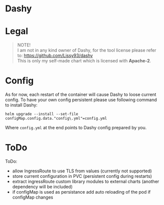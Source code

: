 # Dashy
# Legal

> NOTE! 
> <br> I am not in any kind owner of Dashy, for the tool license please refer to: https://github.com/Lissy93/dashy
> <br> This is only my self-made chart which is licensed with __Apache-2__. 

# Config

As for now, each restart of the container will cause Dashy to loose current config.
To have your own config persistent please use following command to install Dashy:

`helm upgrade --install --set-file configMap.config.data."config\.yml"=config.yml`

Where `config.yml` at the end points to Dashy config prepared by you.

# ToDo

ToDo:
- allow IngressRoute to use TLS from values (currently not supported)
- store current configuration in PVC (persistent config during restarts)
- extract ingressRoute custom library modules to external charts (another dependency will be included)
- if configMap is used as persistance add auto reloading of the pod if configMap changes



